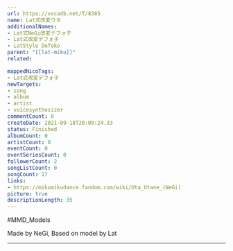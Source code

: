 ```yaml
---
url: https://vocadb.net/T/8385
name: Lat式改変ウタ
additionalNames: 
- Lat式NeGi改変デフォ子
- Lat式改変デフォ子
- LatStyle Defoko
parent: "[[lat-miku]]"
related:

mappedNicoTags:
- Lat式改変デフォ子
newTargets:
- song
- album
- artist
- voicesynthesizer
commentCount: 0
createDate: 2021-09-18T20:09:24.33
status: Finished
albumCount: 0
artistCount: 0
eventCount: 0
eventSeriesCount: 0
followerCount: 2
songListCount: 0
songCount: 17
links: 
- https://mikumikudance.fandom.com/wiki/Uta_Utane_(NeGi)
picture: true
descriptionLength: 35
---
```


#MMD_Models

Made by NeGi, Based on model by Lat

---

